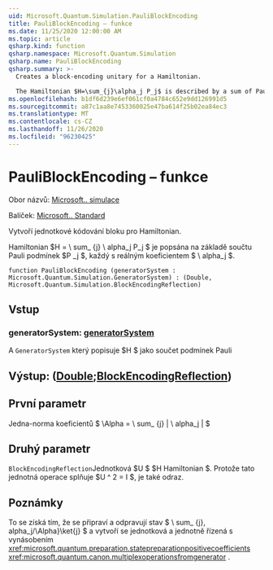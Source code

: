 ```yaml
---
uid: Microsoft.Quantum.Simulation.PauliBlockEncoding
title: PauliBlockEncoding – funkce
ms.date: 11/25/2020 12:00:00 AM
ms.topic: article
qsharp.kind: function
qsharp.namespace: Microsoft.Quantum.Simulation
qsharp.name: PauliBlockEncoding
qsharp.summary: >-
  Creates a block-encoding unitary for a Hamiltonian.

  The Hamiltonian $H=\sum_{j}\alpha_j P_j$ is described by a sum of Pauli terms $P_j$, each with real coefficient $\alpha_j$.
ms.openlocfilehash: b1df6d239e6ef061cf0a4784c652e9dd126991d5
ms.sourcegitcommit: a87c1aa8e7453360025e47ba614f25b02ea84ec3
ms.translationtype: MT
ms.contentlocale: cs-CZ
ms.lasthandoff: 11/26/2020
ms.locfileid: "96230425"
---
```

# <a name="pauliblockencoding-function"></a>PauliBlockEncoding – funkce

Obor názvů: [Microsoft.. simulace](xref:Microsoft.Quantum.Simulation)

Balíček: [Microsoft.. Standard](https://nuget.org/packages/Microsoft.Quantum.Standard)


Vytvoří jednotkové kódování bloku pro Hamiltonian.

Hamiltonian $H = \ sum_ {j} \ alpha_j P_j $ je popsána na základě součtu Pauli podmínek $P _j $, každý s reálným koeficientem $ \ alpha_j $.

```qsharp
function PauliBlockEncoding (generatorSystem : Microsoft.Quantum.Simulation.GeneratorSystem) : (Double, Microsoft.Quantum.Simulation.BlockEncodingReflection)
```


## <a name="input"></a>Vstup

### <a name="generatorsystem--generatorsystem"></a>generatorSystem: [generatorSystem](xref:Microsoft.Quantum.Simulation.GeneratorSystem)

A `GeneratorSystem` který popisuje $H $ jako součet podmínek Pauli



## <a name="output--doubleblockencodingreflection"></a>Výstup: ([Double](xref:microsoft.quantum.lang-ref.double);[BlockEncodingReflection](xref:Microsoft.Quantum.Simulation.BlockEncodingReflection))

## <a name="first-parameter"></a>První parametr

Jedna-norma koeficientů $ \Alpha = \ sum_ {j} | \ alpha_j | $

## <a name="second-parameter"></a>Druhý parametr

`BlockEncodingReflection`Jednotková $U $ $H Hamiltonian $. Protože tato jednotná operace splňuje $U ^ 2 = I $, je také odraz.

## <a name="remarks"></a>Poznámky

To se získá tím, že se připraví a odpravují stav $ \ sum_ {j}, alpha_j/\Alpha}\ket{j} $ a vytvoří se jednotková a jednotně řízená s vynásobením <xref:microsoft.quantum.preparation.statepreparationpositivecoefficients> <xref:microsoft.quantum.canon.multiplexoperationsfromgenerator> .